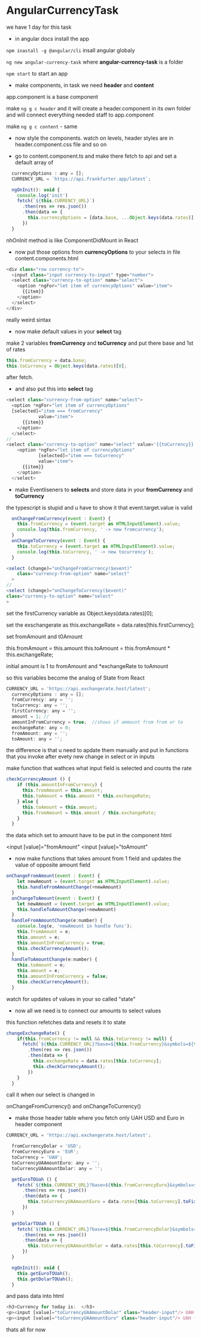 # AngularCurrencyTask
we have 1 day for this task


- in angular docs install the app  

``npm inastall -g @angular/cli`` insall angular globaly

``ng new angular-currency-task`` where **angular-currency-task** is a folder

``npm start`` to start an app

- make components, in task we need **header** and **content**

app.component is a base component

make ``ng g c header`` and it will create a header.component in its own folder and will connect everything needed staff to app.component

make ``ng g c content`` - same

- now style the components. watch on levels, header styles are in header.component.css file and so on

- go to content.component.ts  and make there fetch to api and set a default array of 
```javascript
  currencyOptions : any = [];
  CURRENCY_URL = `https://api.frankfurter.app/latest`;

  ngOnInit(): void {
    console.log('init')
    fetch(`${this.CURRENCY_URL}`)
      .then(res => res.json())
      .then(data => {
        this.currencyOptions = [data.base, ...Object.keys(data.rates)];
      })
  }
```
nhOnInit method is like ComponentDidMount in React

- now put those options from **currencyOptions** to your selects in file content.components.html
```javascript
<div class="row currency-to">
  <input class="input currency-to-input" type="number">
  <select class="currency-to-option" name="select">
    <option *ngFor="let item of currencyOptions" value="item">
      {{item}}
    </option>
  </select>
</div>
```
really weird sintax

- now make default values in your **select** tag

make 2 variables **fromCurrency** and **toCurrency** and put there base and 1st of rates
````javascript
this.fromCurrency = data.base;
this.toCurrency = Object.keys(data.rates)[0];
````
after fetch.
- and also put this into **select** tag 
````javascript
<select class="currency-from-option" name="select">
  <option *ngFor="let item of currencyOptions"
  [selected]="item === fromCurrency"
            value="item">
      {{item}}
    </option>
  </select>
//
<select class="currency-to-option" name="select" value='{{toCurrency}}'>
    <option *ngFor="let item of currencyOptions"
            [selected]="item === toCurrency"
            value="item">
      {{item}}
    </option>
  </select>
````
- make Eventliseners to **selects** and store data in your **fromCurrency** and **toCurrency**

the typescript is stupid and u have to show it that event.target.value is valid
````javascript
  onChangeFromCurrency(event : Event) {
    this.fromCurrency = (event.target as HTMLInputElement).value;
    console.log(this.fromCurrency, ' -> new fromcurrency');
  }
  onChangeToCurrency(event : Event) {
    this.toCurrency = (event.target as HTMLInputElement).value;
    console.log(this.toCurrency, ' -> new tocurrency');
  }
````
````javascript
<select (change)="onChangeFromCurrency($event)"
    class="currency-from-option" name="select"
  >
//
<select (change)="onChangeToCurrency($event)"
class="currency-to-option" name="select"
>
````
set the firstCurrency variable as Object.keys(data.rates)[0];

set the exschangerate as this.exchangeRate = data.rates[this.firstCurrency];

set fromAmount and t0Amount

this.fromAmount = this.amount
this.toAmount = this.fromAmount * this.exchangeRate;

initial amount is 1 to fromAmount and *exchangeRate to toAmount

so this variables become the analog of State from React
````javascript
CURRENCY_URL = 'https://api.exchangerate.host/latest';
  currencyOptions : any = [];
  fromCurrency: any = '';
  toCurrency: any = '';
  firstCurrency: any = '';
  amount = 1; //
  amountInFromCurrency = true;  //shows if ammount from from or to
  exchangeRate: any = 0;
  fromAmount: any = '';
  toAmount: any = '';
````
the difference is that u need to apdate them manually and put in functions that you invoke after evety new change in select or in inputs

make function that wathces what input field is selected and counts the rate
````javascript
checkCurrencyAmount () {
    if (this.amountInFromCurrency) {
      this.fromAmount = this.amount;
      this.toAmount = this.amount * this.exchangeRate;
    } else {
      this.toAmount = this.amount;
      this.fromAmount = this.amount / this.exchangeRate;
    }
  }
````
the data which set to amount have to be put in the component html

<input [value]="fromAmount"
<input [value]="toAmount"

- now make functions that takes amount from 1 field and updates the value of opposite amount field

````javascript
onChangeFromAmount(event : Event) {
    let newAmount = (event.target as HTMLInputElement).value;
    this.handleFromAmountChange(+newAmount)
  }
  onChangeToAmount(event : Event) {
    let newAmount = (event.target as HTMLInputElement).value;
    this.handleToAmountChange(+newAmount)
  }
  handleFromAmountChange(e:number) {
    console.log(e, 'newAmount in handle func');
    this.fromAmount = e;
    this.amount = e;
    this.amountInFromCurrency = true;
    this.checkCurrencyAmount();
  }
  handleToAmountChange(e:number) {
    this.toAmount = e;
    this.amount = e;
    this.amountInFromCurrency = false;
    this.checkCurrencyAmount();
  }
````
watch for updates of values in your so called "state" 

- now all we need is to connect our amounts to select values

this function refetches data and resets it to state
````javascript
changeExchangeRate() {
    if(this.fromCurrency != null && this.toCurrency != null) {
      fetch(`${this.CURRENCY_URL}?base=${this.fromCurrency}&symbols=${this.toCurrency}`)
        .then(res => res.json())
        .then(data => {
          this.exchangeRate = data.rates[this.toCurrency];
          this.checkCurrencyAmount();
        })
    }
  }
````
call it when our select is changed in

onChangeFromCurrency() and  onChangeToCurrency()

- make those header table where you fetch only UAH USD and Euro in header component
````javascript
CURRENCY_URL = 'https://api.exchangerate.host/latest';

  fromCurrencyDolar = 'USD';
  fromCurrencyEuro = 'EUR';
  toCurrency = 'UAH';
  toCurrencyUAAmountEuro: any = '';
  toCurrencyUAAmountDolar: any = '';

  getEuroTOUah () {
    fetch(`${this.CURRENCY_URL}?base=${this.fromCurrencyEuro}&symbols=${this.toCurrency}`)
      .then(res => res.json())
      .then(data => {
        this.toCurrencyUAAmountEuro = data.rates[this.toCurrency].toFixed(2)
      })
  }

  getDolarTOUah () {
    fetch(`${this.CURRENCY_URL}?base=${this.fromCurrencyDolar}&symbols=${this.toCurrency}`)
      .then(res => res.json())
      .then(data => {
        this.toCurrencyUAAmountDolar = data.rates[this.toCurrency].toFixed(2)
      })
  }

  ngOnInit(): void {
    this.getEuroTOUah();
    this.getDolarTOUah();
  }
````
and pass data into html
````javascript
<h3>Currency for today is:  </h3>
<p><input [value]="toCurrencyUAAmountDolar" class="header-input"/> UAH for <span>1</span> USD</p>
<p><input [value]="toCurrencyUAAmountEuro" class="header-input"/> UAH for <span>1</span> EUR</p>
````
thats all for now
